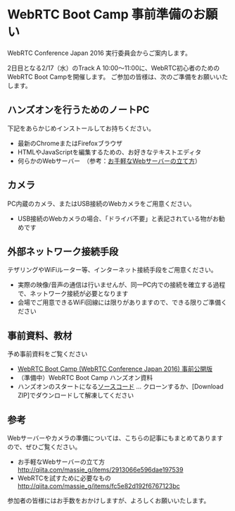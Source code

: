 # WebRTC Boot Camp 事前準備のお願い

WebRTC Conference Japan 2016 実行委員会からご案内します。

2日目となる2/17（水）のTrack A 10:00～11:00に、WebRTC初心者のためのWebRTC Boot Campを開催します。
ご参加の皆様は、次のご準備をお願いいたします。

## ハンズオンを行うためのノートPC
下記をあらかじめインストールしてお持ちください。
 * 最新のChromeまたはFirefoxブラウザ
 * HTMLやJavaScriptを編集するための、お好きなテキストエディタ
 * 何らかのWebサーバー　（参考：[お手軽なWebサーバーの立て方](http://qiita.com/massie_g/items/2913066e596dae197539)）

## カメラ
PC内蔵のカメラ、またはUSB接続のWebカメラをご用意ください。
* USB接続のWebカメラの場合、「ドライバ不要」と表記されている物がお勧めです

## 外部ネットワーク接続手段
テザリングやWiFiルーター等、インターネット接続手段をご用意ください。
* 実際の映像/音声の通信は行いませんが、同一PC内での接続を確立する過程で、ネットワーク接続が必要となります
* 会場でご用意できるWiFi回線には限りがありますので、できる限りご準備ください

## 事前資料、教材
予め事前資料をご覧ください
* [WebRTC Boot Camp (WebRTC Conference Japan 2016) 事前公開版](http://www.slideshare.net/You_Kinjoh/webrtc-boot-camp-webrtc-conference-japan-2016)
* （準備中）WebRTC Boot Camp ハンズオン資料 
* ハンズオンのスタートになる[ソースコード](https://github.com/mganeko/bootcamp) ... クローンするか、[Download ZIP]でダウンロードして解凍してください

## 参考
Webサーバーやカメラの準備については、こちらの記事にもまとめてありますので、ぜひご覧ください。
* お手軽なWebサーバーの立て方 http://qiita.com/massie_g/items/2913066e596dae197539
* WebRTCを試すために必要なもの http://qiita.com/massie_g/items/fc5e82d192f6767123bc


参加者の皆様にはお手数をおかけしますが、よろしくお願いいたします。


